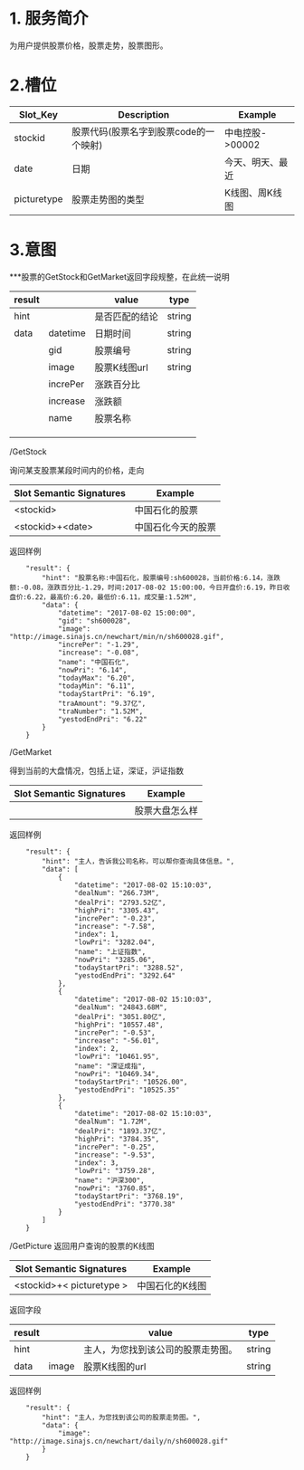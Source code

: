# 1. 服务简介

为用户提供股票价格，股票走势，股票图形。

# 2.槽位

| **Slot\_Key** | **Description** | **Example** |
| --- | --- | --- |
| stockid | 股票代码\(股票名字到股票code的一个映射\) | 中电控股-&gt;00002 |
| date | 日期 | 今天、明天、最近 |
| picturetype | 股票走势图的类型 | K线图、周K线图 |

# 3.意图

\*\*\*股票的GetStock和GetMarket返回字段规整，在此统一说明

| **result** |  | **value** | **type** |
| --- | --- | --- | --- |
| hint |  | 是否匹配的结论 | string |
| data | datetime | 日期时间 | string |
|  | gid | 股票编号 | string |
|  | image | 股票K线图url | string |
|  | increPer | 涨跌百分比 |  |
|  | increase | 涨跌额 |  |
|  | name | 股票名称 |  |
|  |  |  |  |
|  |  |  |  |
|  |  |  |  |

\/GetStock

询问某支股票某段时间内的价格，走向

| **Slot Semantic Signatures** | **Example** |
| --- | --- |
| &lt;stockid&gt; | 中国石化的股票 |
| &lt;stockid&gt;+&lt;date&gt; | 中国石化今天的股票 |

返回样例

```
    "result": {
        "hint": "股票名称:中国石化，股票编号:sh600028，当前价格:6.14，涨跌额:-0.08，涨跌百分比-1.29，时间:2017-08-02 15:00:00，今日开盘价:6.19，昨日收盘价:6.22，最高价:6.20，最低价:6.11，成交量:1.52M",
        "data": {
            "datetime": "2017-08-02 15:00:00",
            "gid": "sh600028",
            "image": "http://image.sinajs.cn/newchart/min/n/sh600028.gif",
            "increPer": "-1.29",
            "increase": "-0.08",
            "name": "中国石化",
            "nowPri": "6.14",
            "todayMax": "6.20",
            "todayMin": "6.11",
            "todayStartPri": "6.19",
            "traAmount": "9.37亿",
            "traNumber": "1.52M",
            "yestodEndPri": "6.22"
        }
    }
```

\/GetMarket

得到当前的大盘情况，包括上证，深证，沪证指数

| **Slot Semantic Signatures** | **Example** |
| --- | --- |
|  | 股票大盘怎么样 |

返回样例

```
    "result": {
        "hint": "主人，告诉我公司名称，可以帮你查询具体信息。",
        "data": [
            {
                "datetime": "2017-08-02 15:10:03",
                "dealNum": "266.73M",
                "dealPri": "2793.52亿",
                "highPri": "3305.43",
                "increPer": "-0.23",
                "increase": "-7.58",
                "index": 1,
                "lowPri": "3282.04",
                "name": "上证指数",
                "nowPri": "3285.06",
                "todayStartPri": "3288.52",
                "yestodEndPri": "3292.64"
            },
            {
                "datetime": "2017-08-02 15:10:03",
                "dealNum": "24843.68M",
                "dealPri": "3051.80亿",
                "highPri": "10557.48",
                "increPer": "-0.53",
                "increase": "-56.01",
                "index": 2,
                "lowPri": "10461.95",
                "name": "深证成指",
                "nowPri": "10469.34",
                "todayStartPri": "10526.00",
                "yestodEndPri": "10525.35"
            },
            {
                "datetime": "2017-08-02 15:10:03",
                "dealNum": "1.72M",
                "dealPri": "1893.37亿",
                "highPri": "3784.35",
                "increPer": "-0.25",
                "increase": "-9.53",
                "index": 3,
                "lowPri": "3759.28",
                "name": "沪深300",
                "nowPri": "3760.85",
                "todayStartPri": "3768.19",
                "yestodEndPri": "3770.38"
            }
        ]
    }
```

\/GetPicture
返回用户查询的股票的K线图

| **Slot Semantic Signatures** | **Example** |
| --- | --- |
| &lt;stockid&gt;+&lt; picturetype &gt; | 中国石化的K线图 |

返回字段

| **result** |  | **value** | **type** |
| --- | --- | --- | --- |
| hint |  | 主人，为您找到该公司的股票走势图。 | string |
| data | image | 股票K线图的url | string |

返回样例

```
    "result": {
        "hint": "主人，为您找到该公司的股票走势图。",
        "data": {
            "image": "http://image.sinajs.cn/newchart/daily/n/sh600028.gif"
        }
    }
```

